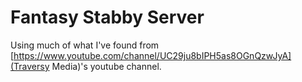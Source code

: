 # Fantasy Stabby Server

Using much of what I've found from [https://www.youtube.com/channel/UC29ju8bIPH5as8OGnQzwJyA](Traversy Media)'s youtube channel.  
